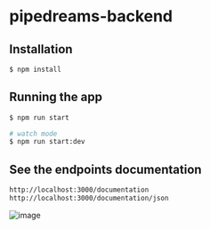 # pipedreams-backend

## Installation

```bash
$ npm install
```

## Running the app

```bash
$ npm run start

# watch mode
$ npm run start:dev

```

## See the endpoints documentation

```bash
http://localhost:3000/documentation
http://localhost:3000/documentation/json

```
![image](https://user-images.githubusercontent.com/67030637/204260039-1827fee0-6243-4337-9c1a-53b606d18c3b.png)